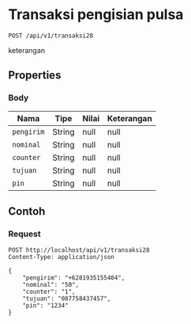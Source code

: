 # Transaksi pengisian pulsa
```http
POST /api/v1/transaksi28
```
keterangan
## Properties
### Body
Nama | Tipe | Nilai | Keterangan
--- | --- | --- | ---
<code>pengirim</code> | String | null | null
<code>nominal</code> | String | null | null
<code>counter</code> | String | null | null
<code>tujuan</code> | String | null | null
<code>pin</code> | String | null | null
## Contoh
### Request
```http
POST http://localhost/api/v1/transaksi28
Content-Type: application/json

{
    "pengirim": "+6281935155404",
    "nominal": "50",
    "counter": "1",
    "tujuan": "087758437457",
    "pin": "1234"
}


```
